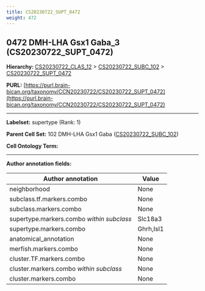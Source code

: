 ```yaml
---
title: CS20230722_SUPT_0472
weight: 472
---
```

## 0472 DMH-LHA Gsx1 Gaba_3 (CS20230722_SUPT_0472)
<b>Hierarchy: </b>
[CS20230722_CLAS_12](../CS20230722_CLAS_12) >
[CS20230722_SUBC_102](../CS20230722_SUBC_102) >
[CS20230722_SUPT_0472](../CS20230722_SUPT_0472)

**PURL:** [https://purl.brain-bican.org/taxonomy/CCN20230722/CS20230722_SUPT_0472](https://purl.brain-bican.org/taxonomy/CCN20230722/CS20230722_SUPT_0472)

---


**Labelset:** supertype (Rank: 1)

**Parent Cell Set:** 102 DMH-LHA Gsx1 Gaba ([CS20230722_SUBC_102](../CS20230722_SUBC_102))



**Cell Ontology Term:** 

[MARKER GENES.]: #


---

[TRANSFERRED ANNOTATIONS.]: #


[AUTHOR ANNOTATION FIELDS.]: #


**Author annotation fields:**

| Author annotation | Value |
|-------------------|-------|
|neighborhood|None|
|subclass.tf.markers.combo|None|
|subclass.markers.combo|None|
|supertype.markers.combo _within subclass_|Slc18a3|
|supertype.markers.combo|Ghrh,Isl1|
|anatomical_annotation|None|
|merfish.markers.combo|None|
|cluster.TF.markers.combo|None|
|cluster.markers.combo _within subclass_|None|
|cluster.markers.combo|None|
